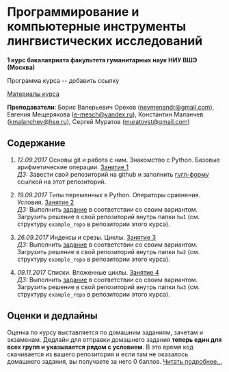 # Программирование и компьютерные инструменты лингвистических исследований

**1 курс бакалавриата факультета гуманитарных наук НИУ ВШЭ (Москва)**

Программа курса -- добавить ссылку

[Материалы курса](https://github.com/morgan1189/HSE-Programming)

**Преподаватели**: Борис Валерьевич Орехов (nevmenandr@gmail.com), Евгения Мещерякова (e-mesch@yandex.ru), Константин Маланчев (kmalanchev@hse.ru), Сергей Муратов (muratovst@gmail.com)

## Содержание

1) *12.09.2017* Основы git и работа с ним. Знакомство с Python. Базовые арифметические операции. [Занятие 1](https://github.com/morgan1189/HSE-Programming/wiki/%D0%97%D0%B0%D0%BD%D1%8F%D1%82%D0%B8%D0%B5-1:-GIT-%D0%B8-%D0%B7%D0%BD%D0%B0%D0%BA%D0%BE%D0%BC%D1%81%D1%82%D0%B2%D0%BE-%D1%81-Python)   
*ДЗ:* Завести свой репозиторий на github и заполнить [гугл-форму](https://goo.gl/forms/axIgoCM0M6BJtDff1) ссылкой на этот репозиторий.

2) *19.09.2017* Типы переменных в Python. Операторы сравнения. Условия. [Занятие 2](https://github.com/morgan1189/HSE-Programming/wiki/Занятие-2:-Условия-(if-else-elif)-и-операторы-сравнения)   
*ДЗ:* Выполнить [задание](https://github.com/morgan1189/HSE-Programming/wiki/Занятие-2:-Условия-(if-else-elif)-и-операторы-сравнения#ДЗ) в соответствии со своим вариантом. Загрузить решение в свой репозиторий внутрь папки `hw1` (см. структуру `example_repo` в репозитории этого курса).

3) *26.09.2017* Индексы и срезы. Циклы. [Занятие 3](https://github.com/morgan1189/HSE-Programming/wiki/Занятие-3:-Циклы)   
*ДЗ:* Выполнить [задание](https://github.com/morgan1189/HSE-Programming/wiki/Занятие-3:-Циклы#Домашнее-задание) в соответствии со своим вариантом. Загрузить решение в свой репозиторий внутрь папки `hw2` (см. структуру `example_repo` в репозитории этого курса).

4) *09.11.2017* Списки. Вложенные циклы. [Занятие 4](https://github.com/morgan1189/HSE-Programming/wiki/Занятия-4:-Списки)   
*ДЗ:* Выполнить [задание](https://github.com/morgan1189/HSE-Programming/wiki/Занятия-4:-Списки#Домашнее-задание) в соответствии со своим вариантом. Загрузить решение в свой репозиторий внутрь папки `hw3` (см. структуру `example_repo` в репозитории этого курса).

## Оценки и дедлайны

Оценка по курсу выставляется по домашним заданиям, зачетам и экзаменам. Дедлайн для отправки домашнего задания **теперь един для всех групп и указывается рядом с условием**. В это время код скачивается из вашего репозитория и если там не оказалось домашнего задания, вы получаете за него 0 баллов.
[Читать подробнее...](https://github.com/morgan1189/HSE-Programming/wiki/%D0%9A%D0%B0%D0%BA-%D0%B2%D1%8B%D1%81%D1%82%D0%B0%D0%B2%D0%BB%D1%8F%D0%B5%D1%82%D1%81%D1%8F-%D0%BE%D1%86%D0%B5%D0%BD%D0%BA%D0%B0-%D0%BF%D0%BE-%D0%BA%D1%83%D1%80%D1%81%D1%83%3F)